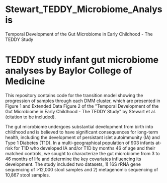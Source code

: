 # Stewart_TEDDY_Microbiome_Analysis
Temporal Development of the Gut Microbiome in Early Childhood - The TEDDY Study

# TEDDY study infant gut microbiome analyses by Baylor College of Medicine

This repository contains code for the transition model showing the progression of samples through each DMM cluster, which are presented in Figure 1 and Extended Data Figure 2 of the "Temporal Development of the Gut Microbiome in Early Childhood - The TEDDY Study" by Stewart et al. (citation to be included).

The gut microbiome undergoes substantial development from birth into childhood and is believed to have significant consequences for long-term health, including the development of persistant islet autoimmunity (IA) and Type 1 Diabetes (T1D). In a multi-geographical population of 903 infants at-risk for T1D who developed IA and/or T1D by months 46 of age and their matched controls, we sought to characterize the gut microbiome from 3 to 46 months of life and determine the key covariates influencing its development. The study included two datasets, 1) 16S rRNA gene sequencing of >12,000 stool samples and 2) metagenomic sequencing of 10,867 stool samples.
